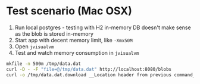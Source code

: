 # Test scenario (Mac OSX)
1. Run local postgres - testing with H2 in-memory DB doesn't make sense as the blob is stored in-memory 
2. Start app with decent memory limit, like `-Xmx50M` 
3. Open `jvisualvm`
4. Test and watch memory consumption in `jvisualvm`
```bash
mkfile -n 500m /tmp/data.dat
curl -D - -F "file=@/tmp/data.dat" http://localhost:8080/blobs
curl -o /tmp/data.dat.download __Location header from previous command__
```